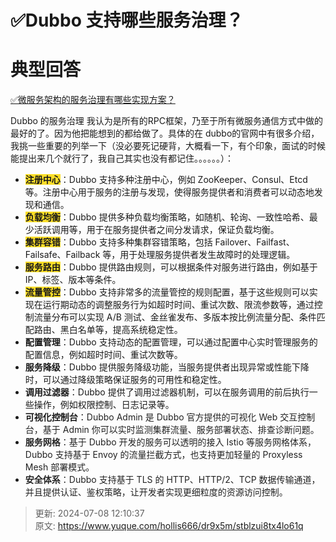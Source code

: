 # ✅Dubbo 支持哪些服务治理？

# 典型回答


[✅微服务架构的服务治理有哪些实现方案？](https://www.yuque.com/hollis666/dr9x5m/psrpu1cyqxvaufg7)



Dubbo 的服务治理 我认为是所有的RPC框架，乃至于所有微服务通信方式中做的最好的了。因为他把能想到的都给做了。具体的在 dubbo的官网中有很多介绍，我挑一些重要的列举一下（没必要死记硬背，大概看一下，有个印象，面试的时候能提出来几个就行了，我自己其实也没有都记住。。。。。。）：



+ **<font style="background-color:#FBDE28;">注册中心</font>**：Dubbo 支持多种注册中心，例如 ZooKeeper、Consul、Etcd 等。注册中心用于服务的注册与发现，使得服务提供者和消费者可以动态地发现和通信。
+ **<font style="background-color:#FBDE28;">负载均衡</font>**：Dubbo 提供多种负载均衡策略，如随机、轮询、一致性哈希、最少活跃调用等，用于在服务提供者之间分发请求，保证负载均衡。
+ **<font style="background-color:#FBDE28;">集群容错</font>**：Dubbo 支持多种集群容错策略，包括 Failover、Failfast、Failsafe、Failback 等，用于处理服务提供者发生故障时的处理逻辑。
+ **<font style="background-color:#FBDE28;">服务路由</font>**：Dubbo 提供路由规则，可以根据条件对服务进行路由，例如基于 IP、标签、版本等条件。
+ **<font style="background-color:#FBDE28;">流量管控</font>**：Dubbo 支持非常多的流量管控的规则配置，基于这些规则可以实现在运行期动态的调整服务行为如超时时间、重试次数、限流参数等，通过控制流量分布可以实现 A/B 测试、金丝雀发布、多版本按比例流量分配、条件匹配路由、黑白名单等，提高系统稳定性。
+ **配置管理**：Dubbo 支持动态的配置管理，可以通过配置中心实时管理服务的配置信息，例如超时时间、重试次数等。
+ **服务降级**：Dubbo 提供服务降级功能，当服务提供者出现异常或性能下降时，可以通过降级策略保证服务的可用性和稳定性。
+ **调用过滤器**：Dubbo 提供了调用过滤器机制，可以在服务调用的前后执行一些操作，例如权限控制、日志记录等。
+ **可视化控制台**：<font style="color:rgb(34, 34, 34);">Dubbo Admin 是 Dubbo 官方提供的可视化 Web 交互控制台，基于 Admin 你可以实时监测集群流量、服务部署状态、排查诊断问题。</font>
+ **<font style="color:rgb(34, 34, 34);">服务网格</font>**<font style="color:rgb(34, 34, 34);">：基于 Dubbo 开发的服务可以透明的接入 Istio 等服务网格体系，Dubbo 支持基于 Envoy 的流量拦截方式，也支持更加轻量的 Proxyless Mesh 部署模式。</font>
+ **<font style="color:rgb(34, 34, 34);">安全体系</font>**<font style="color:rgb(34, 34, 34);">：Dubbo 支持基于 TLS 的 HTTP、HTTP/2、TCP 数据传输通道，并且提供认证、鉴权策略，让开发者实现更细粒度的资源访问控制。</font>

<font style="color:rgb(34, 34, 34);">  
</font>



> 更新: 2024-07-08 12:10:37  
> 原文: <https://www.yuque.com/hollis666/dr9x5m/stblzui8tx4lo61q>